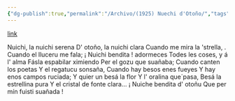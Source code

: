 ```yaml
---
{"dg-publish":true,"permalink":"/Archivo/(1925) Nuechi d'Otoño/","tags":["#Siglo_20","a1925","central","Enrique_García-Rendueles","escrito","Gijón","poema"]}
---
```


[link](https://asturies.com/cavedaynava/nuechidotono.txt)

Nuichi, la nuichi serena
D' otoño, la nuichi clara
Cuando me mira la 'strella, .
Cuando el lluceru me fala;
¡ Nuichi bendita ! adormeces
Todes les coses, y á l' alma
Fásla espabilar ximiendo
Per el gozu que suañaba;
Cuando canten los poetas
Y el regatucu sonsaña,
Cuando hay besos enes fueyes
Y hay enos campos ruciada;
Y quier un besá la flor
Y l' oralina que´pasa,
Besá la estrellina pura
Y el cristal de fonte clara...
¡ Nuiche bendita d' otoñu
Que per mín fuisti suañada !